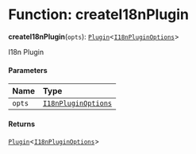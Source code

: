 # Function: createI18nPlugin

**createI18nPlugin**(`opts`): [`Plugin`](/en/auto-docs/free-layout-editor/variables/Plugin-1.md)<[`I18nPluginOptions`](/en/auto-docs/free-layout-editor/interfaces/I18nPluginOptions.md)>

I18n Plugin

#### Parameters

| Name | Type |
| :------ | :------ |
| `opts` | [`I18nPluginOptions`](/en/auto-docs/free-layout-editor/interfaces/I18nPluginOptions.md) |

#### Returns

[`Plugin`](/en/auto-docs/free-layout-editor/variables/Plugin-1.md)<[`I18nPluginOptions`](/en/auto-docs/free-layout-editor/interfaces/I18nPluginOptions.md)>

